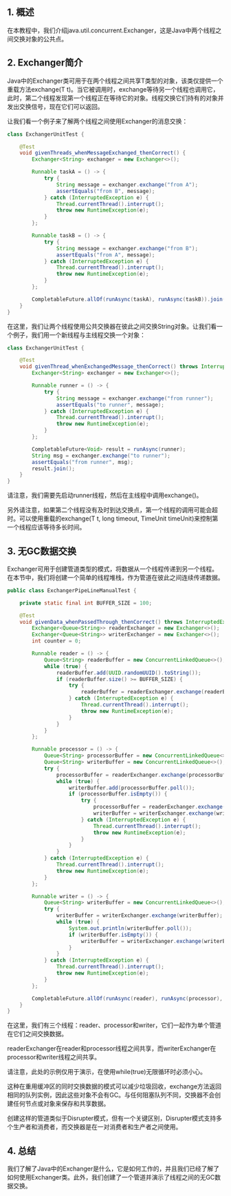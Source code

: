 ## 1. 概述

在本教程中，我们介绍java.util.concurrent.Exchanger<T>，这是Java中两个线程之间交换对象的公共点。

## 2. Exchanger简介

Java中的Exchanger类可用于在两个线程之间共享T类型的对象，该类仅提供一个重载方法exchange(T t)。当它被调用时，exchange等待另一个线程也调用它，此时，第二个线程发现第一个线程正在等待它的对象。线程交换它们持有的对象并发出交换信号，现在它们可以返回。

让我们看一个例子来了解两个线程之间使用Exchanger的消息交换：

```java
class ExchangerUnitTest {

    @Test
    void givenThreads_whenMessageExchanged_thenCorrect() {
        Exchanger<String> exchanger = new Exchanger<>();

        Runnable taskA = () -> {
            try {
                String message = exchanger.exchange("from A");
                assertEquals("from B", message);
            } catch (InterruptedException e) {
                Thread.currentThread().interrupt();
                throw new RuntimeException(e);
            }
        };

        Runnable taskB = () -> {
            try {
                String message = exchanger.exchange("from B");
                assertEquals("from A", message);
            } catch (InterruptedException e) {
                Thread.currentThread().interrupt();
                throw new RuntimeException(e);
            }
        };

        CompletableFuture.allOf(runAsync(taskA), runAsync(taskB)).join();
    }
}
```

在这里，我们让两个线程使用公共交换器在彼此之间交换String对象。让我们看一个例子，我们用一个新线程与主线程交换一个对象：

```java
class ExchangerUnitTest {

    @Test
    void givenThread_whenExchangedMessage_thenCorrect() throws InterruptedException {
        Exchanger<String> exchanger = new Exchanger<>();

        Runnable runner = () -> {
            try {
                String message = exchanger.exchange("from runner");
                assertEquals("to runner", message);
            } catch (InterruptedException e) {
                Thread.currentThread().interrupt();
                throw new RuntimeException(e);
            }
        };

        CompletableFuture<Void> result = runAsync(runner);
        String msg = exchanger.exchange("to runner");
        assertEquals("from runner", msg);
        result.join();
    }
}
```

请注意，我们需要先启动runner线程，然后在主线程中调用exchange()。

另外请注意，如果第二个线程没有及时到达交换点，第一个线程的调用可能会超时。可以使用重载的exchange(T t, long timeout, TimeUnit timeUnit)来控制第一个线程应该等待多长时间。

## 3. 无GC数据交换

Exchanger可用于创建管道类型的模式，将数据从一个线程传递到另一个线程。在本节中，我们将创建一个简单的线程堆栈，作为管道在彼此之间连续传递数据。

```java
public class ExchangerPipeLineManualTest {

    private static final int BUFFER_SIZE = 100;

    @Test
    void givenData_whenPassedThrough_thenCorrect() throws InterruptedException, ExecutionException {
        Exchanger<Queue<String>> readerExchanger = new Exchanger<>();
        Exchanger<Queue<String>> writerExchanger = new Exchanger<>();
        int counter = 0;

        Runnable reader = () -> {
            Queue<String> readerBuffer = new ConcurrentLinkedQueue<>();
            while (true) {
                readerBuffer.add(UUID.randomUUID().toString());
                if (readerBuffer.size() >= BUFFER_SIZE) {
                    try {
                        readerBuffer = readerExchanger.exchange(readerBuffer);
                    } catch (InterruptedException e) {
                        Thread.currentThread().interrupt();
                        throw new RuntimeException(e);
                    }
                }
            }
        };

        Runnable processor = () -> {
            Queue<String> processorBuffer = new ConcurrentLinkedQueue<>();
            Queue<String> writerBuffer = new ConcurrentLinkedQueue<>();
            try {
                processorBuffer = readerExchanger.exchange(processorBuffer);
                while (true) {
                    writerBuffer.add(processorBuffer.poll());
                    if (processorBuffer.isEmpty()) {
                        try {
                            processorBuffer = readerExchanger.exchange(processorBuffer);
                            writerBuffer = writerExchanger.exchange(writerBuffer);
                        } catch (InterruptedException e) {
                            Thread.currentThread().interrupt();
                            throw new RuntimeException(e);
                        }
                    }
                }
            } catch (InterruptedException e) {
                Thread.currentThread().interrupt();
                throw new RuntimeException(e);
            }
        };

        Runnable writer = () -> {
            Queue<String> writerBuffer = new ConcurrentLinkedQueue<>();
            try {
                writerBuffer = writerExchanger.exchange(writerBuffer);
                while (true) {
                    System.out.println(writerBuffer.poll());
                    if (writerBuffer.isEmpty()) {
                        writerBuffer = writerExchanger.exchange(writerBuffer);
                    }
                }
            } catch (InterruptedException e) {
                Thread.currentThread().interrupt();
                throw new RuntimeException(e);
            }
        };

        CompletableFuture.allOf(runAsync(reader), runAsync(processor), runAsync(writer)).get();
    }
}
```

在这里，我们有三个线程：reader、processor和writer，它们一起作为单个管道在它们之间交换数据。

readerExchanger在reader和processor线程之间共享，而writerExchanger在processor和writer线程之间共享。

请注意，此处的示例仅用于演示，在使用while(true)无限循环时必须小心。

这种在重用缓冲区的同时交换数据的模式可以减少垃圾回收，exchange方法返回相同的队列实例，因此这些对象不会有GC。与任何阻塞队列不同，交换器不会创建任何节点或对象来保存和共享数据。

创建这样的管道类似于Disrupter模式，但有一个关键区别，Disrupter模式支持多个生产者和消费者，而交换器是在一对消费者和生产者之间使用。

## 4. 总结

我们了解了Java中的Exchanger<T>是什么，它是如何工作的，并且我们已经了解了如何使用Exchanger类。此外，我们创建了一个管道并演示了线程之间的无GC数据交换。
